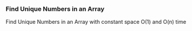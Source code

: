 ### Find Unique Numbers in an Array

Find Unique Numbers in an Array with constant space O(1) and O(n) time
